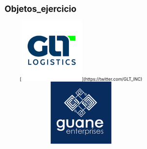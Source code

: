 # Objetos_ejercicio

<p align="center"> 
 [<img src="https://github.com/juan-pineda/Objetos_ejercicio/blob/main/GLT_Logistics.png" width="200">](https://twitter.com/GLT_INC) 
  <img src="https://github.com/juan-pineda/Objetos_ejercicio/blob/main/GUANE_Logo.png" width="200">
 </p>
 
